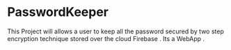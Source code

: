 # PasswordKeeper
This Project will allows a user to keep all the password secured by two step encryption technique stored  over the cloud  Firebase . Its a WebApp .
